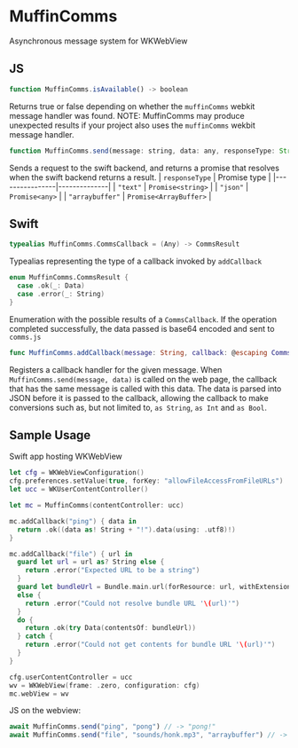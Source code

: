 # MuffinComms
Asynchronous message system for WKWebView

## JS
```js
function MuffinComms.isAvailable() -> boolean
```
Returns true or false depending on whether the `muffinComms` webkit message handler was found. NOTE: MuffinComms may produce unexpected results if your project also uses the `muffinComms` wekbit message handler.
```js
function MuffinComms.send(message: string, data: any, responseType: String = "text") -> Promise
```
Sends a request to the swift backend, and returns a promise that resolves when the swift backend returns a result.
| `responseType` | Promise type |
|----------------|--------------|
| `"text"`       | `Promise<string>` |
| `"json"`       | `Promise<any>` |
| `"arraybuffer"` | `Promise<ArrayBuffer>` |

## Swift
```swift
typealias MuffinComms.CommsCallback = (Any) -> CommsResult
```
Typealias representing the type of a callback invoked by `addCallback`
```swift
enum MuffinComms.CommsResult {
  case .ok(_: Data)
  case .error(_: String)
}
```
Enumeration with the possible results of a `CommsCallback`. If the operation completed successfully, the data passed is base64 encoded and sent to `comms.js`
```swift
func MuffinComms.addCallback(message: String, callback: @escaping CommsCallback) -> Void
```
Registers a callback handler for the given message. When `MuffinComms.send(message, data)` is called on the web page, the callback that has the same message is called with this data.
The data is parsed into JSON before it is passed to the callback, allowing the callback to make conversions such as, but not limited to, `as String`, `as Int` and `as Bool`.

## Sample Usage
Swift app hosting WKWebView
```swift
let cfg = WKWebViewConfiguration()
cfg.preferences.setValue(true, forKey: "allowFileAccessFromFileURLs")
let ucc = WKUserContentController()

let mc = MuffinComms(contentController: ucc)

mc.addCallback("ping") { data in
  return .ok((data as! String + "!").data(using: .utf8)!)
}

mc.addCallback("file") { url in
  guard let url = url as? String else {
    return .error("Expected URL to be a string")
  }
  guard let bundleUrl = Bundle.main.url(forResource: url, withExtension: "", subdirectory: "site")
  else {
    return .error("Could not resolve bundle URL '\(url)'")
  }
  do {
    return .ok(try Data(contentsOf: bundleUrl))
  } catch {
    return .error("Could not get contents for bundle URL '\(url)'")
  }
}

cfg.userContentController = ucc
wv = WKWebView(frame: .zero, configuration: cfg)
mc.webView = wv
```
JS on the webview:
```js
await MuffinComms.send("ping", "pong") // -> "pong!"
await MuffinComms.send("file", "sounds/honk.mp3", "arraybuffer") // -> contents of `sounds/honk.mp3` as an ArrayBuffer
```
